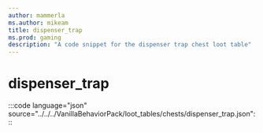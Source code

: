 ```yaml
---
author: mammerla
ms.author: mikeam
title: dispenser_trap
ms.prod: gaming
description: "A code snippet for the dispenser trap chest loot table"
---
```


# dispenser_trap

:::code language="json" source="../../../VanillaBehaviorPack/loot_tables/chests/dispenser_trap.json":::
